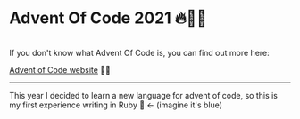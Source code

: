 # Advent Of Code 2021 🔥🥰💝
<br/>
If you don't know what Advent Of Code is, you can find out more here: 

[Advent of Code website](https://adventofcode.com/)
🎄🤶

___

This year I decided to learn a new language for advent of code, so this is my first experience writing in Ruby 💎 <- (imagine it's blue) 

